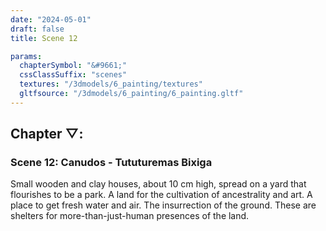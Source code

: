 ```yaml
---
date: "2024-05-01"
draft: false
title: Scene 12

params:
  chapterSymbol: "&#9661;"
  cssClassSuffix: "scenes"
  textures: "/3dmodels/6_painting/textures"
  gltfsource: "/3dmodels/6_painting/6_painting.gltf"
---
```

## Chapter &#9661;:
<h3 class="green">Scene 12: Canudos - Tututuremas  Bixiga</h3>
<canvas id="c"></canvas>

Small wooden and clay houses, about 10 cm high, spread on a yard that flourishes to be a park. A land for the cultivation of ancestrality and art. A place to get fresh water and air. The insurrection of the ground. These are shelters for more-than-just-human presences of the land.
